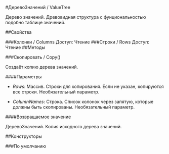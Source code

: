 
#ДеревоЗначений / ValueTree

    
    
Дерево значений.
Древовидная структура с фунциональностью подобно таблице значений.


  
  
##Свойства
    
###Колонки / Columns
Доступ: Чтение
###Строки / Rows
Доступ: Чтение
##Методы
    
###Скопировать / Copy()
    
    
    
Создаёт копию дерева значений.


  
  
####Параметры

* *Rows*: Массив. Строки для копирования. Если не указан, копируются все строки. Необязательный параметр.

* *ColumnNames*: Строка. Список колонок через запятую, которые должны быть скопированы. Необязательный параметр.

####Возвращаемое значение

ДеревоЗначений. Копия исходного дерева значений.

  
##Конструкторы

  
###По умолчанию